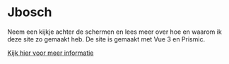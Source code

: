 
# Jbosch

Neem een kijkje achter de schermen en lees meer over hoe en waarom ik deze site zo gemaakt heb. De site is gemaakt met Vue 3 en Prismic.

[Kijk hier voor meer informatie](https://jbosch.dev/projecten/jimmy-van-den-bosch-portfolio)
